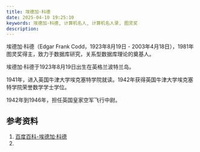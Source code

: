 ```yaml
---
title: 埃德加·科德
date: 2025-04-10 19:25:10
keywords: 埃德加·科德, 计算机名人, 计算机名人录, 图灵奖
description: 
---
```


埃德加·科德（Edgar Frank Codd，1923年8月19日 - 2003年4月18日），1981年图灵奖得主，致力于数据库研究，关系型数据库理论的奠基人。

埃德加·科德于1923年8月19日出生在英格兰波特兰岛。

1941年，进入英国牛津大学埃克塞特学院就读。1942年获得英国牛津大学埃克塞特学院荣誉数学学士学位。

1942年到1946年，担任英国皇家空军飞行中尉。

## 参考资料
1. [百度百科-埃德加·科德](https://baike.baidu.com/item/%E5%9F%83%E5%BE%B7%E5%8A%A0%C2%B7%E5%BC%97%E5%85%B0%E5%85%8B%C2%B7%E7%A7%91%E5%BE%B7/9810967)
2. []()